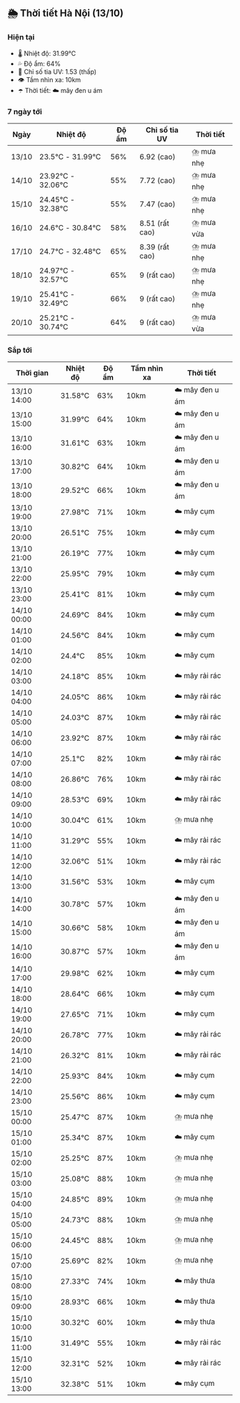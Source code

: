 ## 🌦️ Thời tiết Hà Nội (13/10)

### Hiện tại

- 🌡️ Nhiệt độ: 31.99℃
- 💦 Độ ẩm: 64%
- 🌟 Chỉ số tia UV: 1.53 (thấp)
- 👁️ Tầm nhìn xa: 10km
- ☂️ Thời tiết: ☁️ mây đen u ám

### 7 ngày tới

| Ngày | Nhiệt độ | Độ ẩm | Chỉ số tia UV | Thời tiết |
| --- | --- | --- | --- | --- |
| 13/10 | 23.5℃ - 31.99℃ | 56% | 6.92 (cao) | ⛈️ mưa nhẹ |
| 14/10 | 23.92℃ - 32.06℃ | 55% | 7.72 (cao) | ⛈️ mưa nhẹ |
| 15/10 | 24.45℃ - 32.38℃ | 55% | 7.47 (cao) | ⛈️ mưa nhẹ |
| 16/10 | 24.6℃ - 30.84℃ | 58% | 8.51 (rất cao) | ⛈️ mưa vừa |
| 17/10 | 24.7℃ - 32.48℃ | 65% | 8.39 (rất cao) | ⛈️ mưa nhẹ |
| 18/10 | 24.97℃ - 32.57℃ | 65% | 9 (rất cao) | ⛈️ mưa nhẹ |
| 19/10 | 25.41℃ - 32.49℃ | 66% | 9 (rất cao) | ⛈️ mưa nhẹ |
| 20/10 | 25.21℃ - 30.74℃ | 64% | 9 (rất cao) | ⛈️ mưa vừa |

### Sắp tới

| Thời gian | Nhiệt độ | Độ ẩm | Tầm nhìn xa | Thời tiết |
| --- | --- | --- | --- | --- |
| 13/10 14:00 | 31.58℃ | 63% | 10km | ☁️ mây đen u ám |
| 13/10 15:00 | 31.99℃ | 64% | 10km | ☁️ mây đen u ám |
| 13/10 16:00 | 31.61℃ | 63% | 10km | ☁️ mây đen u ám |
| 13/10 17:00 | 30.82℃ | 64% | 10km | ☁️ mây đen u ám |
| 13/10 18:00 | 29.52℃ | 66% | 10km | ☁️ mây đen u ám |
| 13/10 19:00 | 27.98℃ | 71% | 10km | ☁️ mây cụm |
| 13/10 20:00 | 26.51℃ | 75% | 10km | ☁️ mây cụm |
| 13/10 21:00 | 26.19℃ | 77% | 10km | ☁️ mây cụm |
| 13/10 22:00 | 25.95℃ | 79% | 10km | ☁️ mây cụm |
| 13/10 23:00 | 25.41℃ | 81% | 10km | ☁️ mây cụm |
| 14/10 00:00 | 24.69℃ | 84% | 10km | ☁️ mây cụm |
| 14/10 01:00 | 24.56℃ | 84% | 10km | ☁️ mây cụm |
| 14/10 02:00 | 24.4℃ | 85% | 10km | ☁️ mây cụm |
| 14/10 03:00 | 24.18℃ | 85% | 10km | ☁️ mây rải rác |
| 14/10 04:00 | 24.05℃ | 86% | 10km | ☁️ mây rải rác |
| 14/10 05:00 | 24.03℃ | 87% | 10km | ☁️ mây rải rác |
| 14/10 06:00 | 23.92℃ | 87% | 10km | ☁️ mây rải rác |
| 14/10 07:00 | 25.1℃ | 82% | 10km | ☁️ mây rải rác |
| 14/10 08:00 | 26.86℃ | 76% | 10km | ☁️ mây rải rác |
| 14/10 09:00 | 28.53℃ | 69% | 10km | ☁️ mây rải rác |
| 14/10 10:00 | 30.04℃ | 61% | 10km | ⛈️ mưa nhẹ |
| 14/10 11:00 | 31.29℃ | 55% | 10km | ☁️ mây rải rác |
| 14/10 12:00 | 32.06℃ | 51% | 10km | ☁️ mây rải rác |
| 14/10 13:00 | 31.56℃ | 53% | 10km | ☁️ mây cụm |
| 14/10 14:00 | 30.78℃ | 57% | 10km | ☁️ mây đen u ám |
| 14/10 15:00 | 30.66℃ | 58% | 10km | ☁️ mây đen u ám |
| 14/10 16:00 | 30.87℃ | 57% | 10km | ☁️ mây đen u ám |
| 14/10 17:00 | 29.98℃ | 62% | 10km | ☁️ mây cụm |
| 14/10 18:00 | 28.64℃ | 66% | 10km | ☁️ mây cụm |
| 14/10 19:00 | 27.65℃ | 71% | 10km | ☁️ mây cụm |
| 14/10 20:00 | 26.78℃ | 77% | 10km | ☁️ mây rải rác |
| 14/10 21:00 | 26.32℃ | 81% | 10km | ☁️ mây rải rác |
| 14/10 22:00 | 25.93℃ | 84% | 10km | ☁️ mây cụm |
| 14/10 23:00 | 25.56℃ | 86% | 10km | ☁️ mây cụm |
| 15/10 00:00 | 25.47℃ | 87% | 10km | ⛈️ mưa nhẹ |
| 15/10 01:00 | 25.34℃ | 87% | 10km | ☁️ mây cụm |
| 15/10 02:00 | 25.25℃ | 87% | 10km | ⛈️ mưa nhẹ |
| 15/10 03:00 | 25.08℃ | 88% | 10km | ⛈️ mưa nhẹ |
| 15/10 04:00 | 24.85℃ | 89% | 10km | ⛈️ mưa nhẹ |
| 15/10 05:00 | 24.73℃ | 88% | 10km | ⛈️ mưa nhẹ |
| 15/10 06:00 | 24.45℃ | 88% | 10km | ⛈️ mưa nhẹ |
| 15/10 07:00 | 25.69℃ | 82% | 10km | ⛈️ mưa nhẹ |
| 15/10 08:00 | 27.33℃ | 74% | 10km | ☁️ mây thưa |
| 15/10 09:00 | 28.93℃ | 66% | 10km | ☁️ mây thưa |
| 15/10 10:00 | 30.32℃ | 60% | 10km | ☁️ mây thưa |
| 15/10 11:00 | 31.49℃ | 55% | 10km | ☁️ mây rải rác |
| 15/10 12:00 | 32.31℃ | 52% | 10km | ☁️ mây rải rác |
| 15/10 13:00 | 32.38℃ | 51% | 10km | ☁️ mây cụm |
